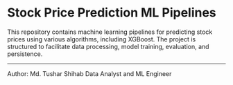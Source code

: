 # Stock Price Prediction ML Pipelines
This repository contains machine learning pipelines for predicting stock prices using various algorithms, including XGBoost. The project is structured to facilitate data processing, model training, evaluation, and persistence.

---

Author: Md. Tushar Shihab
Data Analyst and ML Engineer